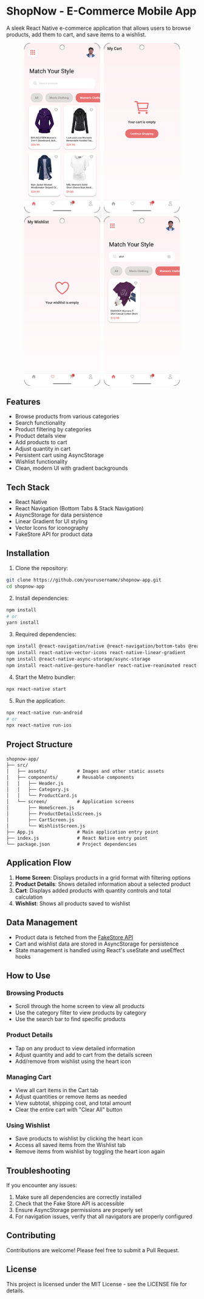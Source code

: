 # ShopNow - E-Commerce Mobile App

A sleek React Native e-commerce application that allows users to browse products, add them to cart, and save items to a wishlist.

<div style="display: flex; flex-direction: row; flex-wrap: wrap; gap: 10px; justify-content: center;">
  <img src="src/assets/Screenshot1.png" width="200" alt="Home Screen" />
  <img src="src/assets/Screenshot3.png" width="200" alt="Product Details" />
  <img src="src/assets/Screenshot4.png" width="200" alt="Shopping Cart" />
  <img src="src/assets/Screenshot5.png" width="200" alt="Wishlist" />
</div>

## Features

- Browse products from various categories
- Search functionality
- Product filtering by categories
- Product details view
- Add products to cart
- Adjust quantity in cart
- Persistent cart using AsyncStorage
- Wishlist functionality
- Clean, modern UI with gradient backgrounds

## Tech Stack

- React Native
- React Navigation (Bottom Tabs & Stack Navigation)
- AsyncStorage for data persistence
- Linear Gradient for UI styling
- Vector Icons for iconography
- FakeStore API for product data

## Installation

1. Clone the repository:

```bash
git clone https://github.com/yourusername/shopnow-app.git
cd shopnow-app
```

2. Install dependencies:

```bash
npm install
# or
yarn install
```

3. Required dependencies:

```bash
npm install @react-navigation/native @react-navigation/bottom-tabs @react-navigation/stack
npm install react-native-vector-icons react-native-linear-gradient
npm install @react-native-async-storage/async-storage
npm install react-native-gesture-handler react-native-reanimated react-native-screens
```

4. Start the Metro bundler:

```bash
npx react-native start
```

5. Run the application:

```bash
npx react-native run-android
# or
npx react-native run-ios
```

## Project Structure

```
shopnow-app/
├── src/
│   ├── assets/           # Images and other static assets
│   ├── components/       # Reusable components
│   │   ├── Header.js
│   │   ├── Category.js
│   │   └── ProductCard.js
│   └── screen/           # Application screens
│       ├── HomeScreen.js
│       ├── ProductDetailsScreen.js
│       ├── CartScreen.js
│       └── WishlistScreen.js
├── App.js                # Main application entry point
├── index.js              # React Native entry point
└── package.json          # Project dependencies
```

## Application Flow

1. **Home Screen**: Displays products in a grid format with filtering options
2. **Product Details**: Shows detailed information about a selected product
3. **Cart**: Displays added products with quantity controls and total calculation
4. **Wishlist**: Shows all products saved to wishlist

## Data Management

- Product data is fetched from the [FakeStore API](https://fakestoreapi.com/)
- Cart and wishlist data are stored in AsyncStorage for persistence
- State management is handled using React's useState and useEffect hooks

## How to Use

### Browsing Products

- Scroll through the home screen to view all products
- Use the category filter to view products by category
- Use the search bar to find specific products

### Product Details

- Tap on any product to view detailed information
- Adjust quantity and add to cart from the details screen
- Add/remove from wishlist using the heart icon

### Managing Cart

- View all cart items in the Cart tab
- Adjust quantities or remove items as needed
- View subtotal, shipping cost, and total amount
- Clear the entire cart with "Clear All" button

### Using Wishlist

- Save products to wishlist by clicking the heart icon
- Access all saved items from the Wishlist tab
- Remove items from wishlist by toggling the heart icon again

## Troubleshooting

If you encounter any issues:

1. Make sure all dependencies are correctly installed
2. Check that the Fake Store API is accessible
3. Ensure AsyncStorage permissions are properly set
4. For navigation issues, verify that all navigators are properly configured

## Contributing

Contributions are welcome! Please feel free to submit a Pull Request.

## License

This project is licensed under the MIT License - see the LICENSE file for details.
